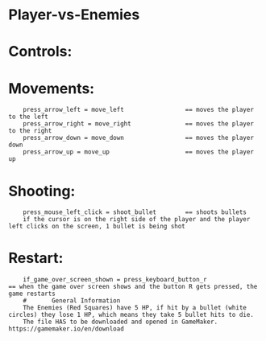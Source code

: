 # Player-vs-Enemies

# Controls:

#       Movements:
        press_arrow_left = move_left                 == moves the player to the left
        press_arrow_right = move_right               == moves the player to the right
        press_arrow_down = move_down                 == moves the player down
        press_arrow_up = move_up                     == moves the player up
#       Shooting:
        press_mouse_left_click = shoot_bullet        == shoots bullets
        if the cursor is on the right side of the player and the player left clicks on the screen, 1 bullet is being shot
#       Restart:
        if_game_over_screen_shown = press_keyboard_button_r                 == when the game over screen shows and the button R gets pressed, the game restarts
        #       General Information
        The Enemies (Red Squares) have 5 HP, if hit by a bullet (white circles) they lose 1 HP, which means they take 5 bullet hits to die.
        The file HAS to be downloaded and opened in GameMaker. https://gamemaker.io/en/download
